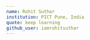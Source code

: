 ```yaml
---
name: Rohit Suthar
institution: PICT Pune, India
quote: keep learning
github_user: iamrohitsuthar
---
```

